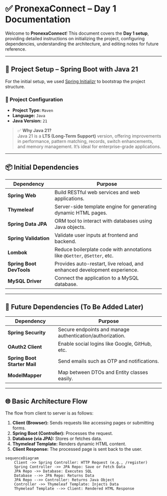 # ✅ PronexaConnect – Day 1 Documentation

Welcome to **PronexaConnect**! This document covers the **Day 1 setup**, providing detailed instructions on initializing the project, configuring dependencies, understanding the architecture, and editing notes for future reference.

---

## 🔧 Project Setup – Spring Boot with Java 21

For the initial setup, we used [Spring Initializr](https://start.spring.io) to bootstrap the project structure.

### 📂 Project Configuration

- **Project Type:** `Maven`
- **Language:** `Java`
- **Java Version:** `21`

> ✅ **Why Java 21?**  
> Java 21 is a **LTS (Long-Term Support)** version, offering improvements in performance, pattern matching, records, switch enhancements, and memory management. It’s ideal for enterprise-grade applications.

---

## 📦 Initial Dependencies

| **Dependency**                | **Purpose**                                                                 |
| ----------------------------- | --------------------------------------------------------------------------- |
| **Spring Web**                 | Build RESTful web services and web applications.                             |
| **Thymeleaf**                  | Server-side template engine for generating dynamic HTML pages.              |
| **Spring Data JPA**            | ORM tool to interact with databases using Java objects.                     |
| **Spring Validation**          | Validate user inputs at frontend and backend.                               |
| **Lombok**                     | Reduce boilerplate code with annotations like `@Getter`, `@Setter`, etc.    |
| **Spring Boot DevTools**      | Provides auto-restart, live reload, and enhanced development experience.   |
| **MySQL Driver**               | Connect the application to a MySQL database.                                |

---

## 🧩 Future Dependencies (To Be Added Later)

| **Dependency**            | **Purpose**                                                            |
| ------------------------- | ---------------------------------------------------------------------- |
| **Spring Security**       | Secure endpoints and manage authentication/authorization.               |
| **OAuth2 Client**         | Enable social logins like Google, GitHub, etc.                         |
| **Spring Boot Starter Mail** | Send emails such as OTP and notifications.                          |
| **ModelMapper**           | Map between DTOs and Entity classes easily.                             |

---

## 🌐 Basic Architecture Flow

The flow from client to server is as follows:

1. **Client (Browser):** Sends requests like accessing pages or submitting forms.
2. **Spring Boot (Controller):** Processes the request.
3. **Database (via JPA):** Stores or fetches data.
4. **Thymeleaf Template:** Renders dynamic HTML content.
5. **Client Response:** The processed page is sent back to the user.

```mermaid
sequenceDiagram
    Client ->> Spring Controller: HTTP Request (e.g., /register)
    Spring Controller ->> JPA Repo: Save or Fetch Data
    JPA Repo ->> Database: Executes SQL
    Database -->> JPA Repo: Returns Data
    JPA Repo -->> Controller: Returns Java Object
    Controller ->> Thymeleaf Template: Injects Data
    Thymeleaf Template -->> Client: Rendered HTML Response
